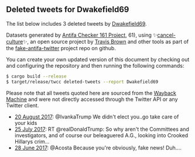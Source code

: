 ## Deleted tweets for Dwakefield69

The list below includes 3 deleted tweets by
[Dwakefield69](https://twitter.com/Dwakefield69).



Datasets generated by [Antifa Checker 161 Project](https://twitter.com/antifacheck161), 61), using ✨[cancel-culture](https://github.com/travisbrown/cancel-culture)✨, an open source project by 
[Travis Brown](https://twitter.com/travisbrown) and other tools as part of the 
[fake-antifa-twitter](https://github.com/antifacheck161/fake-antifa-twitter) project repo on github.

You can create your own updated version of this document by checking out and configuring the
repository and then running the following commands:

```bash
$ cargo build --release
$ target/release/twcc deleted-tweets --report Dwakefield69
```

Please note that all tweets quoted here are sourced from the
[Wayback Machine](https://web.archive.org) and were not directly accessed through the Twitter API or
any Twitter client.

* [20 August 2017](https://web.archive.org/web/20170820062547/https://twitter.com/Dwakefield69/status/899155484510494720): @IvankaTrump We didn't elect you..go take care of your kids <!--899155484510494720-->
* [25 July 2017](https://web.archive.org/web/20170725053629/https://twitter.com/Dwakefield69/status/889720993245257728): RT @realDonaldTrump: So why aren't the Committees and investigators, and of course our beleaguered A.G., looking into Crooked Hillarys crim… <!--889720993245257728-->
* [28 June 2017](https://web.archive.org/web/20170628064232/https://twitter.com/Dwakefield69/status/879953142879854592): @Acosta Because you're obviously, fake news! Duh.... <!--879953142879854592-->
